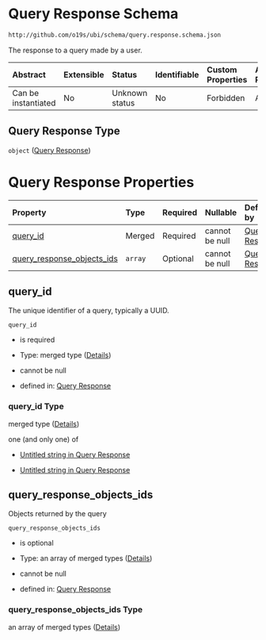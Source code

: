 # Query Response Schema

```txt
http://github.com/o19s/ubi/schema/query.response.schema.json
```

The response to a query made by a user.

| Abstract            | Extensible | Status         | Identifiable | Custom Properties | Additional Properties | Access Restrictions | Defined In                                                                                |
| :------------------ | :--------- | :------------- | :----------- | :---------------- | :-------------------- | :------------------ | :---------------------------------------------------------------------------------------- |
| Can be instantiated | No         | Unknown status | No           | Forbidden         | Allowed               | none                | [query.response.schema.json](../../out/query.response.schema.json "open original schema") |

## Query Response Type

`object` ([Query Response](query-1.md))

# Query Response Properties

| Property                                                     | Type    | Required | Nullable       | Defined by                                                                                                                                                               |
| :----------------------------------------------------------- | :------ | :------- | :------------- | :----------------------------------------------------------------------------------------------------------------------------------------------------------------------- |
| [query\_id](#query_id)                                       | Merged  | Required | cannot be null | [Query Response](query-1-properties-query_id.md "http://github.com/o19s/ubi/schema/query.response.schema.json#/properties/query_id")                                     |
| [query\_response\_objects\_ids](#query_response_objects_ids) | `array` | Optional | cannot be null | [Query Response](query-1-properties-query_response_objects_ids.md "http://github.com/o19s/ubi/schema/query.response.schema.json#/properties/query_response_objects_ids") |

## query\_id

The unique identifier of a query, typically a UUID.

`query_id`

* is required

* Type: merged type ([Details](query-1-properties-query_id.md))

* cannot be null

* defined in: [Query Response](query-1-properties-query_id.md "http://github.com/o19s/ubi/schema/query.response.schema.json#/properties/query_id")

### query\_id Type

merged type ([Details](query-1-properties-query_id.md))

one (and only one) of

* [Untitled string in Query Response](query-1-properties-query_id-oneof-0.md "check type definition")

* [Untitled string in Query Response](query-1-properties-query_id-oneof-1.md "check type definition")

## query\_response\_objects\_ids

Objects returned by the query

`query_response_objects_ids`

* is optional

* Type: an array of merged types ([Details](query-1-properties-query_response_objects_ids-items.md))

* cannot be null

* defined in: [Query Response](query-1-properties-query_response_objects_ids.md "http://github.com/o19s/ubi/schema/query.response.schema.json#/properties/query_response_objects_ids")

### query\_response\_objects\_ids Type

an array of merged types ([Details](query-1-properties-query_response_objects_ids-items.md))
